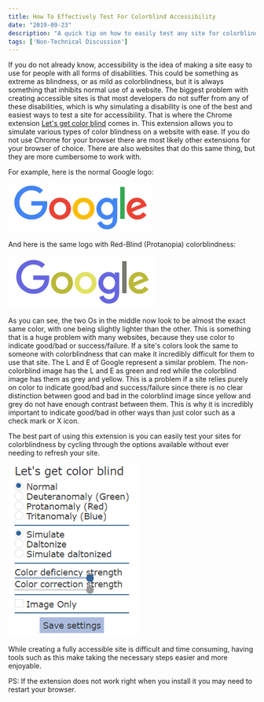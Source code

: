 ```yaml
---
title: How To Effectively Test For Colorblind Accessibility
date: "2019-09-23"
description: "A quick tip on how to easily test any site for colorblind accessibility."
tags: ['Non-Technical Discussion']
---
```


If you do not already know, accessibility is the idea of making a site easy to use for people with all forms of disabilities. This could be something as extreme as blindness, or as mild as colorblindness, but it is always something that inhibits normal use of a website. The biggest problem with creating accessible sites is that most developers do not suffer from any of these disabilities, which is why simulating a disability is one of the best and easiest ways to test a site for accessibility. That is where the Chrome extension [Let's get color blind](https://chrome.google.com/webstore/detail/lets-get-color-blind/bkdgdianpkfahpkmphgehigalpighjck) comes in. This extension allows you to simulate various types of color blindness on a website with ease. If you do not use Chrome for your browser there are most likely other extensions for your browser of choice. There are also websites that do this same thing, but they are more cumbersome to work with.

For example, here is the normal Google logo:

![Normal Google Image](Google_Normal.png)

And here is the same logo with Red-Blind (Protanopia) colorblindness:

![Red-Blind Google Image](Google_Colorblind.png)

As you can see, the two Os in the middle now look to be almost the exact same color, with one being slightly lighter than the other. This is something that is a huge problem with many websites, because they use color to indicate good/bad or success/failure. If a site's colors look the same to someone with colorblindness that can make it incredibly difficult for them to use that site. The L and E of Google represent a similar problem. The non-colorblind image has the L and E as green and red while the colorblind image has them as grey and yellow. This is a problem if a site relies purely on color to indicate good/bad and success/failure since there is no clear distinction between good and bad in the colorblind image since yellow and grey do not have enough contrast between them. This is why it is incredibly important to indicate good/bad in other ways than just color such as a check mark or X icon.

The best part of using this extension is you can easily test your sites for colorblindness by cycling through the options available without ever needing to refresh your site.

![Let's Get Color Blind App Menu](Colorblinding_App.png)

While creating a fully accessible site is difficult and time consuming, having tools such as this make taking the necessary steps easier and more enjoyable.

PS: If the extension does not work right when you install it you may need to restart your browser.
